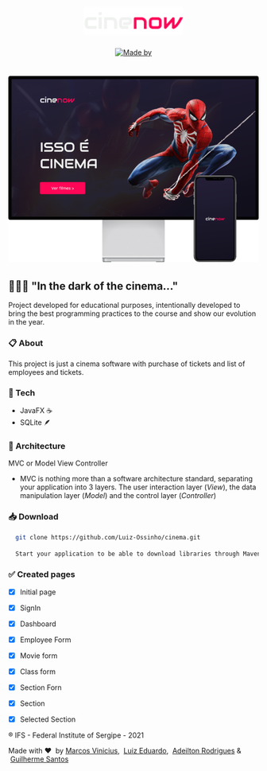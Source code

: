 <h1 align="center">
	<img alt="Cinenow" src=".github/cinenow.png" width="200px" />
</h1>

 <p  align="center">
<a  href="#"  target="_blank"  rel="noopener noreferrer"><img  alt="Made by"  src="https://img.shields.io/badge/Done%20for-Educational%20Purpose%20-%23ff0657"></a>
</p>

<h1 align="center">
<img alt="Mockup" src=".github/backgroundImage.png" width="600px" />
</h1>

## 👨🏻‍💻 "In the dark of the cinema..."

Project developed for educational purposes, intentionally developed to bring the best programming practices to the course and show our evolution in the year.

### 📋 About

This project is just a cinema software with purchase of tickets and list of employees and tickets.

### 🚀 Tech

- JavaFX ☕
- SQLite 🪶

### 📐 Architecture

MVC or Model View Controller

- MVC is nothing more than a software architecture standard, separating your application into 3 layers. The user interaction layer (*View*), the data manipulation layer (*Model*) and the control layer (*Controller*)

### 📥 Download

```bash
  git clone https://github.com/Luiz-Ossinho/cinema.git

  Start your application to be able to download libraries through Maven
```

### ✅ Created pages

- [x] Initial page
- [x] SignIn
- [x] Dashboard
- [x] Employee Form
- [x] Movie form
- [x] Class form
- [x] Section Forn
- [x] Section
- [x] Selected Section



®️ IFS - Federal Institute of Sergipe - 2021

Made with ❤️ &nbsp;by [Marcos Vinicius](https://github.com/marcosl493), &nbsp;[Luiz Eduardo](https://github.com/Luiz-Ossinho), &nbsp;[Adeilton Rodrigues](https://github.com/Adeilton-Ro) & &nbsp;[Guilherme Santos](https://github.com/GuilhermeSantosUI/)
